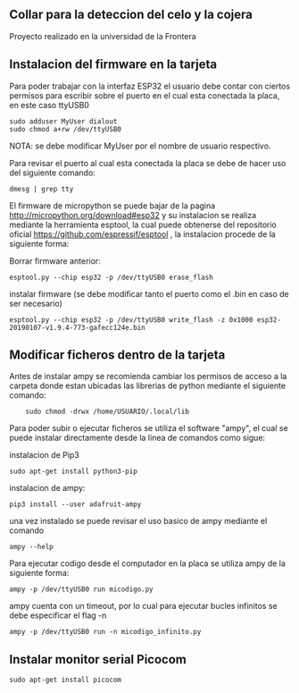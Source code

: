 ## Collar para la deteccion del celo y la cojera

Proyecto realizado en la universidad de la Frontera

## Instalacion del firmware en la tarjeta
Para poder trabajar con la interfaz ESP32 el usuario debe contar con ciertos permisos para escribir sobre el puerto en el cual esta conectada la placa, en este caso ttyUSB0
```
sudo adduser MyUser dialout
sudo chmod a+rw /dev/ttyUSB0
```
NOTA: se debe modificar MyUser por el nombre de usuario respectivo.

Para revisar el puerto al cual esta conectada la placa se debe de hacer uso del siguiente comando:
```
dmesg | grep tty
```

El firmware de micropython se puede bajar de la pagina http://micropython.org/download#esp32 y su instalacion se realiza mediante la herramienta esptool, la cual puede obtenerse del repositorio oficial https://github.com/espressif/esptool , la instalacion procede de la siguiente forma:

Borrar firmware anterior:

```
esptool.py --chip esp32 -p /dev/ttyUSB0 erase_flash	
```
instalar firmware (se debe modificar tanto el puerto como el .bin en caso de ser necesario)
```
esptool.py --chip esp32 -p /dev/ttyUSB0 write_flash -z 0x1000 esp32-20190107-v1.9.4-773-gafecc124e.bin
```
## Modificar ficheros dentro de la tarjeta
Antes de instalar ampy se recomienda cambiar los permisos de acceso a la carpeta donde estan ubicadas las librerias de python mediante el siguiente comando:
```
	sudo chmod -drwx /home/USUARIO/.local/lib
```
Para poder subir o ejecutar ficheros se utiliza el software "ampy", el cual se puede instalar directamente desde la linea de comandos como sigue:

instalacion de Pip3
```
sudo apt-get install python3-pip
```
instalacion de ampy:
```
pip3 install --user adafruit-ampy
```
una vez instalado se puede revisar el uso basico de ampy mediante el comando
```
ampy --help
```
Para ejecutar codigo desde el computador en la placa se utiliza ampy de la siguiente forma:
```
ampy -p /dev/ttyUSB0 run micodigo.py
```

ampy cuenta con un timeout, por lo cual para ejecutar bucles infinitos se debe especificar el flag -n
```
ampy -p /dev/ttyUSB0 run -n micodigo_infinito.py
```

## Instalar monitor serial Picocom
```
sudo apt-get install picocom
```
